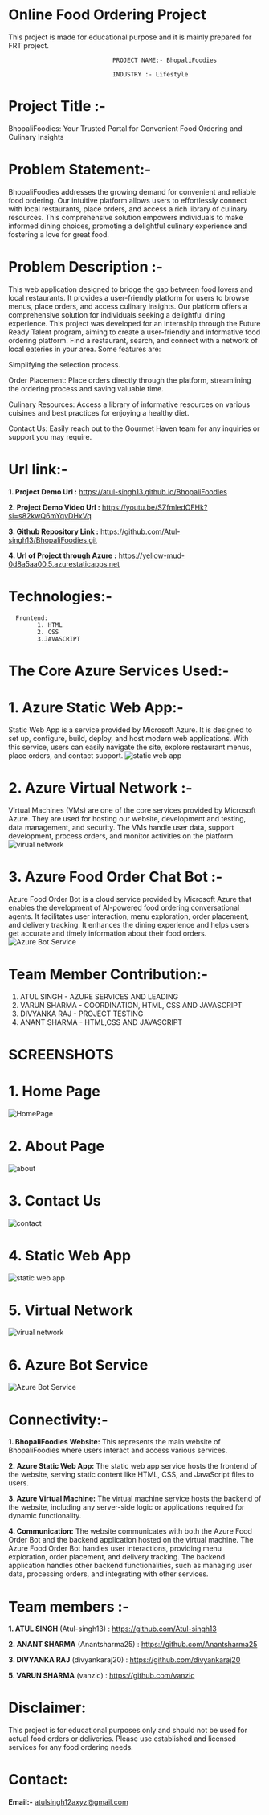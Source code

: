 # Online Food Ordering Project

This project is made for educational purpose and it is mainly prepared for FRT project.

                                 PROJECT NAME:- BhopaliFoodies
   
                                 INDUSTRY :- Lifestyle
# Project Title :-

BhopaliFoodies: Your Trusted Portal for Convenient Food Ordering and Culinary Insights                                
      
# Problem Statement:-

BhopaliFoodies addresses the growing demand for convenient and reliable food ordering. Our intuitive platform allows users to effortlessly connect with local restaurants, place orders, and access a rich library of culinary resources. This comprehensive solution empowers individuals to make informed dining choices, promoting a delightful culinary experience and fostering a love for great food.

# Problem Description :-

This web application designed to bridge the gap between food lovers and local restaurants. It provides a user-friendly platform for users to browse menus, place orders, and access culinary insights. Our platform offers a comprehensive solution for individuals seeking a delightful dining experience. This project was developed for an internship through the Future Ready Talent program, aiming to create a user-friendly and informative food ordering platform. Find a restaurant, search, and connect with a network of local eateries in your area. Some features are:

Simplifying the selection process.

Order Placement: Place orders directly through the platform, streamlining the ordering process and saving valuable time.

Culinary Resources: Access a library of informative resources on various cuisines and best practices for enjoying a healthy diet.

Contact Us: Easily reach out to the Gourmet Haven team for any inquiries or support you may require.


# Url link:-

**1. Project Demo Url :** https://atul-singh13.github.io/BhopaliFoodies

**2. Project Demo Video Url :** https://youtu.be/SZfmledOFHk?si=s82kwQ6mYqvDHxVq

**3. Github Repository Link :** https://github.com/Atul-singh13/BhopaliFoodies.git

**4. Url of Project through Azure :** https://yellow-mud-0d8a5aa00.5.azurestaticapps.net


# Technologies:- 

      Frontend:
            1. HTML 
            2. CSS 
            3.JAVASCRIPT

# The Core Azure Services Used:- 

# 1. Azure Static Web App:-
Static Web App is a service provided by Microsoft Azure. It is designed to set up, configure, build, deploy, and host modern web applications. With this service, users can easily navigate the site, explore restaurant menus, place orders, and contact support.
![static web app](https://github.com/Atul-singh13/BhopaliFoodies/assets/148680832/0f4622cd-c053-4ece-8142-ea0c970b0e16)



# 2. Azure Virtual Network :-
Virtual Machines (VMs) are one of the core services provided by Microsoft Azure. They are used for hosting our website, development and testing, data management, and security. The VMs handle user data, support development, process orders, and monitor activities on the platform.
![virual network](https://github.com/Atul-singh13/BhopaliFoodies/assets/148680832/9dd255cc-b499-41dc-95a8-22643e663b1d)




# 3. Azure Food Order Chat Bot :-
Azure Food Order Bot is a cloud service provided by Microsoft Azure that enables the development of AI-powered food ordering conversational agents. It facilitates user interaction, menu exploration, order placement, and delivery tracking. It enhances the dining experience and helps users get accurate and timely information about their food orders.
![Azure Bot Service](https://github.com/Atul-singh13/BhopaliFoodies/assets/148680832/102bb83e-119e-47a5-8f72-730c7536c196)



# Team Member Contribution:-
1. ATUL SINGH - AZURE SERVICES AND LEADING
2. VARUN SHARMA - COORDINATION, HTML, CSS AND JAVASCRIPT
3. DIVYANKA RAJ - PROJECT TESTING
4. ANANT SHARMA - HTML,CSS AND JAVASCRIPT
   
#                              SCREENSHOTS

# 1. Home Page
![HomePage](https://github.com/Atul-singh13/BhopaliFoodies/assets/148680832/5b9789ab-ce04-47f9-be08-9d49da3b2ed0)

# 2. About Page
![about](https://github.com/Atul-singh13/BhopaliFoodies/assets/148680832/f56097d6-4a75-48ac-b1c0-7416c2645f9f)

# 3. Contact Us
![contact](https://github.com/Atul-singh13/BhopaliFoodies/assets/148680832/ab3469e5-7b49-4bca-8c55-8ba18c9bf11a)

# 4. Static Web App
![static web app](https://github.com/Atul-singh13/BhopaliFoodies/assets/148680832/0b04d1d2-4ecc-4b24-952c-7d538d7f4298)

# 5. Virtual Network
![virual network](https://github.com/Atul-singh13/BhopaliFoodies/assets/148680832/9804cd16-bfbe-4112-b427-568eb8a2514c)

# 6. Azure Bot Service
![Azure Bot Service](https://github.com/Atul-singh13/BhopaliFoodies/assets/148680832/ae8d3215-e8e9-40fc-b244-54c89363ad9f)







# Connectivity:- 
**1. BhopaliFoodies Website:** This represents the main website of BhopaliFoodies where users interact and access various services.

**2. Azure Static Web App:** The static web app service hosts the frontend of the website, serving static content like HTML, CSS, and JavaScript files to users.

**3. Azure Virtual Machine:** The virtual machine service hosts the backend of the website, including any server-side logic or applications required for dynamic functionality.

**4. Communication:** The website communicates with both the Azure Food Order Bot and the backend application hosted on the virtual machine. The Azure Food Order Bot handles user interactions, providing menu exploration, order placement, and delivery tracking. The backend application handles other backend functionalities, such as managing user data, processing orders, and integrating with other services.



# Team members :-

**1. ATUL SINGH**
         (Atul-singh13) : https://github.com/Atul-singh13

**2. ANANT SHARMA** 
        (Anantsharma25) : https://github.com/Anantsharma25

**3. DIVYANKA RAJ**
       (divyankaraj20) : https://github.com/divyankaraj20

**5. VARUN SHARMA** 
      (vanzic)  : https://github.com/vanzic


# Disclaimer: 
This project is for educational purposes only and should not be used for actual food orders or deliveries. 
Please use established and licensed services for any food ordering needs.

# Contact:
**Email:-** atulsingh12axyz@gmail.com
